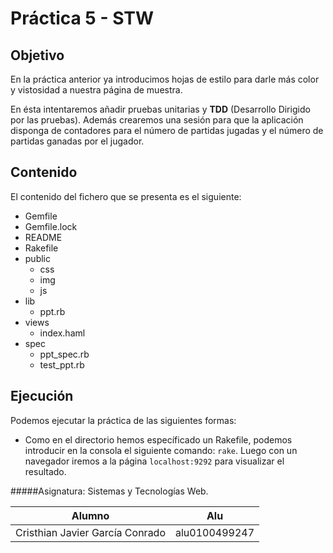 Práctica 5 - STW
==============

Objetivo
---------

En la práctica anterior ya introducimos hojas de estilo para darle más color y vistosidad a nuestra página de muestra.

En ésta intentaremos añadir pruebas unitarias y **TDD** (Desarrollo Dirigido por las pruebas). Además crearemos una sesión para que la aplicación disponga de contadores para el número de partidas jugadas y el número de partidas ganadas por el jugador. 

Contenido
---------

El contenido del fichero que se presenta es el siguiente:

* Gemfile
* Gemfile.lock
* README
* Rakefile
* public
	* css
	* img
	* js
* lib
	* ppt.rb
* views
	* index.haml
* spec
	* ppt_spec.rb
	* test_ppt.rb


Ejecución	
---------

Podemos ejecutar la práctica de las siguientes formas:

* Como en el directorio hemos específicado un Rakefile, podemos introducir en la consola el siguiente comando: `rake`. Luego con un navegador iremos a la página `localhost:9292` para visualizar el resultado.


#####Asignatura: Sistemas y Tecnologías Web.

|  Alumno |  Alu  |
|---------|-------|
|  Cristhian Javier García Conrado  |  alu0100499247  |















